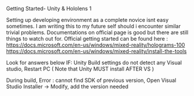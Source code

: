 Getting Started- Unity & Hololens 1

Setting up developing environment as a complete novice isnt easy sometimes. I am writing this to my future self should i encounter similar trivial problems.
Documentations on official page is good but there are still things to watch out for. 
Official getting started can be found here :
https://docs.microsoft.com/en-us/windows/mixed-reality/holograms-100  
https://docs.microsoft.com/en-us/windows/mixed-reality/install-the-tools

Look for answers below IF:
Unity Build settings do not detect any Visual studio, Restart PC ( Note that Unity MUST install AFTER VS )

During build, Error : cannot find SDK of previous version, Open Visual Studio Installer -> Modify, add the version needed

